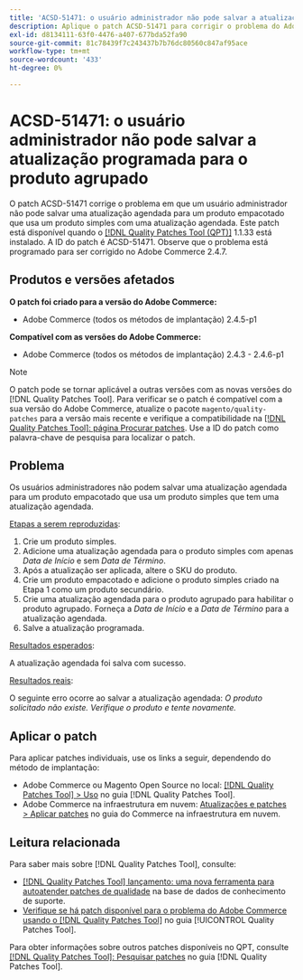 ```yaml
---
title: 'ACSD-51471: o usuário administrador não pode salvar a atualização programada para o produto agrupado'
description: Aplique o patch ACSD-51471 para corrigir o problema do Adobe Commerce em que um usuário administrador não pode salvar uma atualização agendada para um produto empacotado que usa um produto simples com uma atualização agendada.
exl-id: d8134111-63f0-4476-a407-677bda52fa90
source-git-commit: 81c78439f7c243437b7b76dc80560c847af95ace
workflow-type: tm+mt
source-wordcount: '433'
ht-degree: 0%

---
```


# ACSD-51471: o usuário administrador não pode salvar a atualização programada para o produto agrupado

O patch ACSD-51471 corrige o problema em que um usuário administrador não pode salvar uma atualização agendada para um produto empacotado que usa um produto simples com uma atualização agendada. Este patch está disponível quando o [[!DNL Quality Patches Tool (QPT)]](https://experienceleague.adobe.com/pt-br/docs/commerce-knowledge-base/kb/announcements/commerce-announcements/magento-quality-patches-released-new-tool-to-self-serve-quality-patches) 1.1.33 está instalado. A ID do patch é ACSD-51471. Observe que o problema está programado para ser corrigido no Adobe Commerce 2.4.7.

## Produtos e versões afetados

**O patch foi criado para a versão do Adobe Commerce:**

* Adobe Commerce (todos os métodos de implantação) 2.4.5-p1

**Compatível com as versões do Adobe Commerce:**

* Adobe Commerce (todos os métodos de implantação) 2.4.3 - 2.4.6-p1

>[!NOTE]
>
>O patch pode se tornar aplicável a outras versões com as novas versões do [!DNL Quality Patches Tool]. Para verificar se o patch é compatível com a sua versão do Adobe Commerce, atualize o pacote `magento/quality-patches` para a versão mais recente e verifique a compatibilidade na [[!DNL Quality Patches Tool]: página Procurar patches](https://experienceleague.adobe.com/tools/commerce-quality-patches/index.html?lang=pt-BR). Use a ID do patch como palavra-chave de pesquisa para localizar o patch.

## Problema

Os usuários administradores não podem salvar uma atualização agendada para um produto empacotado que usa um produto simples que tem uma atualização agendada.

<u>Etapas a serem reproduzidas</u>:

1. Crie um produto simples.
1. Adicione uma atualização agendada para o produto simples com apenas *Data de Início* e sem *Data de Término*.
1. Após a atualização ser aplicada, altere o SKU do produto.
1. Crie um produto empacotado e adicione o produto simples criado na Etapa 1 como um produto secundário.
1. Crie uma atualização agendada para o produto agrupado para habilitar o produto agrupado. Forneça a *Data de Início* e a *Data de Término* para a atualização agendada.
1. Salve a atualização programada.

<u>Resultados esperados</u>:

A atualização agendada foi salva com sucesso.

<u>Resultados reais</u>:

O seguinte erro ocorre ao salvar a atualização agendada: *O produto solicitado não existe. Verifique o produto e tente novamente.*

## Aplicar o patch

Para aplicar patches individuais, use os links a seguir, dependendo do método de implantação:

* Adobe Commerce ou Magento Open Source no local: [[!DNL Quality Patches Tool] > Uso](/help/tools/quality-patches-tool/usage.md) no guia [!DNL Quality Patches Tool].
* Adobe Commerce na infraestrutura em nuvem: [Atualizações e patches > Aplicar patches](https://experienceleague.adobe.com/docs/commerce-cloud-service/user-guide/develop/upgrade/apply-patches.html?lang=pt-BR) no guia do Commerce na infraestrutura em nuvem.

## Leitura relacionada

Para saber mais sobre [!DNL Quality Patches Tool], consulte:

* [[!DNL Quality Patches Tool] lançamento: uma nova ferramenta para autoatender patches de qualidade](https://experienceleague.adobe.com/pt-br/docs/commerce-knowledge-base/kb/announcements/commerce-announcements/magento-quality-patches-released-new-tool-to-self-serve-quality-patches) na base de dados de conhecimento de suporte.
* [Verifique se há patch disponível para o problema do Adobe Commerce usando o  [!DNL Quality Patches Tool]](/help/tools/quality-patches-tool/patches-available-in-qpt/check-patch-for-magento-issue-with-magento-quality-patches.md) no guia [!UICONTROL Quality Patches Tool].


Para obter informações sobre outros patches disponíveis no QPT, consulte [[!DNL Quality Patches Tool]: Pesquisar patches](https://experienceleague.adobe.com/tools/commerce-quality-patches/index.html?lang=pt-BR) no guia [!DNL Quality Patches Tool].

